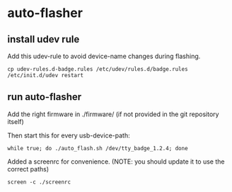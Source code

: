 # auto-flasher


install udev rule
-----------------

Add this udev-rule to avoid device-name changes during flashing.

	cp udev-rules.d-badge.rules /etc/udev/rules.d/badge.rules
	/etc/init.d/udev restart


run auto-flasher
----------------

Add the right firmware in ./firmware/ (if not provided in the git
repository itself)

Then start this for every usb-device-path:

	while true; do ./auto_flash.sh /dev/tty_badge_1.2.4; done

Added a screenrc for convenience. (NOTE: you should update it to use the
correct paths)

	screen -c ./screenrc
